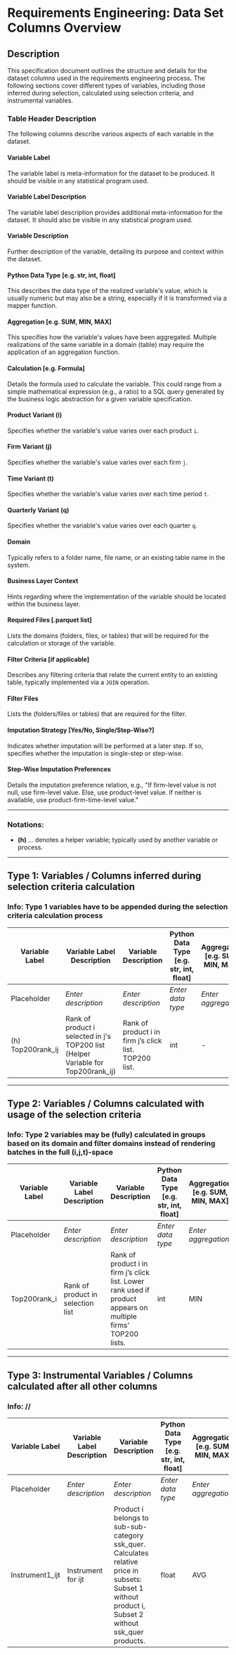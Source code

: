 # Requirements Engineering: Data Set Columns Overview

## Description

This specification document outlines the structure and details for the dataset columns used in the requirements engineering process. The following sections cover different types of variables, including those inferred during selection, calculated using selection criteria, and instrumental variables.

### Table Header Description

The following columns describe various aspects of each variable in the dataset.

#### Variable Label

The variable label is meta-information for the dataset to be produced. It should be visible in any statistical program used.

#### Variable Label Description

The variable label description provides additional meta-information for the dataset. It should also be visible in any statistical program used.

#### Variable Description

Further description of the variable, detailing its purpose and context within the dataset.

#### Python Data Type [e.g. str, int, float]

This describes the data type of the realized variable's value, which is usually numeric but may also be a string, especially if it is transformed via a mapper function.

#### Aggregation [e.g. SUM, MIN, MAX]

This specifies how the variable's values have been aggregated. Multiple realizations of the same variable in a domain (table) may require the application of an aggregation function.

#### Calculation [e.g. Formula]

Details the formula used to calculate the variable. This could range from a simple mathematical expression (e.g., a ratio) to a SQL query generated by the business logic abstraction for a given variable specification.

#### Product Variant (i)

Specifies whether the variable's value varies over each product `i`.

#### Firm Variant (j)

Specifies whether the variable's value varies over each firm `j`.

#### Time Variant (t)

Specifies whether the variable's value varies over each time period `t`.

#### Quarterly Variant (q)

Specifies whether the variable's value varies over each quarter `q`.

#### Domain

Typically refers to a folder name, file name, or an existing table name in the system.

#### Business Layer Context

Hints regarding where the implementation of the variable should be located within the business layer.

#### Required Files [.parquet list]

Lists the domains (folders, files, or tables) that will be required for the calculation or storage of the variable.

#### Filter Criteria [if applicable]

Describes any filtering criteria that relate the current entity to an existing table, typically implemented via a `JOIN` operation.

#### Filter Files

Lists the (folders/files or tables) that are required for the filter.

#### Imputation Strategy [Yes/No, Single/Step-Wise?]

Indicates whether imputation will be performed at a later step. If so, specifies whether the imputation is single-step or step-wise.

#### Step-Wise Imputation Preferences

Details the imputation preference relation, e.g., "If firm-level value is not null, use firm-level value. Else, use product-level value. If neither is available, use product-firm-time-level value."

---

### Notations:

- **(h)** ... denotes a helper variable; typically used by another variable or process.

---

## Type 1: Variables / Columns inferred during selection criteria calculation

### Info: Type 1 variables have to be appended during the selection criteria calculation process

| Variable Label    | Variable Label Description                                                         | Variable Description                                   | Python Data Type [e.g. str, int, float] | Aggregation [e.g. SUM, MIN, MAX] | Calculation [e.g. Formula]        | Product variant (i) | Firm variant (j) | Time variant (t) | Quarterly variant (q) | Domain             | Business Layer Context   | Required Files [.parquet list] | Filter Criteria [if applicable] | Filter Files  | Imputation Strategy [Yes/No, Single/Step-Wise?] | Step-Wise Imputation Preferences |
|-------------------|------------------------------------------------------------------------------------|--------------------------------------------------------|----------------------------------------|----------------------------------|----------------------------|---------------------|------------------|------------------|-----------------------|--------------------|--------------------------|--------------------------------|---------------------------------|---------------|-------------------------------------------------|----------------------------------|
| Placeholder       | *Enter description*                                                                | *Enter description*                                    | *Enter data type*                      | *Enter aggregation*              | *Enter calculation*        | *Enter i*           | *Enter j*        | *Enter t*        | *Enter q*             | *Enter domain*     | *Enter context*          | *Enter files*                  | *Enter filter criteria*         | *Enter files* | *Yes/No, Single/Step-Wise?*                     | *Enter preferences*              |
| (h) Top200rank_ij | Rank of product i selected in j's TOP200 list  (Helper Variable for Top200rank_ij) | Rank of product i in firm j’s click list. TOP200 list. | int                                    | -                                | inferred during selection  | YES                 | YES              | NO               | NO                    | Selection Criteria | Selection Criteria Layer | -                              | -                               | -             | -                                               | -                                |

---

## Type 2: Variables / Columns calculated with usage of the selection criteria

### Info: Type 2 variables may be (fully) calculated in groups based on its domain and filter domains instead of rendering batches in the full (i,j,t)-space


| Variable Label | Variable Label Description        | Variable Description                                                                                                                                                                            | Python Data Type [e.g. str, int, float] | Aggregation [e.g. SUM, MIN, MAX] | Calculation [e.g. Formula]                                                                       | Product variant (i) | Firm variant (j) | Time variant (t) | Quarterly variant (q) | Domain                     | Business Layer Context      | Required Files [.parquet list] | Filter Criteria [if applicable] | Filter Files  | Imputation Strategy [Yes/No, Single/Step-Wise?] | Step-Wise Imputation Preferences |
|--------------|-----------------------------------|-------------------------------------------------------------------------------------------------------------------------------------------------------------------------------------------------|----------------------------------------|----------------------------------|--------------------------------------------------------------------------------------------------|---------------------|------------------|------------------|-----------------------|----------------------------|-----------------------------|--------------------------------|---------------------------------|---------------|-------------------------------------------------|----------------------------------|
| Placeholder  | *Enter description*               | *Enter description*                                                                                                                                                                            | *Enter data type*                      | *Enter aggregation*              | *Enter calculation*                                                                              | *Enter i*           | *Enter j*        | *Enter t*        | *Enter q*             | *Enter domain*             | *Enter context*             | *Enter files*                  | *Enter filter criteria*         | *Enter files* | *Yes/No, Single/Step-Wise?*                     | *Enter preferences*              |
| Top200rank_i | Rank of product in selection list | Rank of product i in firm j’s click list. Lower rank used if product appears on multiple firms’ TOP200 lists.                                                                                    | int                                    | MIN                              | `SELECT r.product_id, MIN(r.Top200rank_ij) AS Top200rank_i FROM results r GROUP BY r.product_id;` | YES                 | NO               | NO               | NO                   | Selection Criteria results | Results / ImputationService | -                              | -                               | -             | -                                               | Single-Imputation, Product-Level  |

---

## Type 3: Instrumental Variables / Columns calculated after all other columns

### Info: //

| Variable Label  | Variable Label Description        | Variable Description                                                                                                                                                                            | Python Data Type [e.g. str, int, float] | Aggregation [e.g. SUM, MIN, MAX] | Calculation [e.g. Formula]        | Product variant (i) | Firm variant (j) | Time variant (t) | Quarterly variant (q) | Domain         | Business Layer Context | Required Files [.parquet list] | Filter Criteria [if applicable] | Filter Files  | Imputation Strategy [Yes/No, Single/Step-Wise?] | Step-Wise Imputation Preferences |
|-----------------|-----------------------------------|-------------------------------------------------------------------------------------------------------------------------------------------------------------------------------------------------|----------------------------------------|----------------------------------|-----------------------------------|---------------------|------------------|-----------------|-----------------------|----------------|------------------------|--------------------------------|---------------------------------|---------------|-------------------------------------------------|-----------------------------------|
| Placeholder     | *Enter description*               | *Enter description*                                                                                                                                                                            | *Enter data type*                      | *Enter aggregation*              | *Enter calculation*               | *Enter i*           | *Enter j*        | *Enter t*       | *Enter q*             | *Enter domain* | *Enter context*        | *Enter files*                  | *Enter filter criteria*         | *Enter files* | *Yes/No, Single/Step-Wise?*                     | *Enter preferences*              |
| Instrument1_ijt | Instrument for ijt                | Product i belongs to sub-sub-category ssk_quer. Calculates relative price in subsets: Subset 1 without product i, Subset 2 without ssk_quer products.                                            | float                                  | AVG                              | Relative price formula             | YES                 | YES              | YES              | NO                    | -              | -                      | produkt.parquet (?)            | -                               | -             | Yes                                             | Step-Wise                        |
